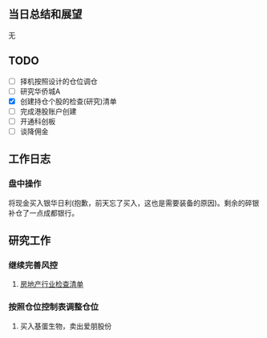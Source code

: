 ## 当日总结和展望

无

## TODO

- [ ] 择机按照设计的仓位调仓
- [ ] 研究华侨城A
- [x] 创建持仓个股的检查(研究)清单
- [ ] 完成港股账户创建
- [ ] 开通科创板
- [ ] 谈降佣金

## 工作日志

### 盘中操作

将现金买入银华日利(抱歉，前天忘了买入，这也是需要装备的原因)。剩余的碎银补仓了一点成都银行。

## 研究工作

### 继续完善风控

1. [房地产行业检查清单](/{{config.base_url}}/投资框架/成长价值投资一号/风险控制/行业风险/房地产/检查清单.md)

### 按照仓位控制表调整仓位

1. 买入基蛋生物，卖出爱朋股份

